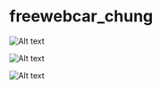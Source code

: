 # freewebcar_chung

![Alt text](https://2.bp.blogspot.com/-2K0NgD4BM6E/WXsPgolensI/AAAAAAAABtk/EgC7ef10BEI1Bu88ozHTLdWf6zkC36hpQCLcBGAs/s1600/freewebcar_c150photo.jpg "screenshot")

![Alt text](https://1.bp.blogspot.com/-eySBDGE3nEQ/WiT8cuYkQrI/AAAAAAAABwo/1VKzBpXBAlI8qsJk4q2ZFELAaFLWaz5bQCLcBGAs/s1600/freewebcar_copter.jpg  )

![Alt text](https://1.bp.blogspot.com/-1gPpaMaIcc8/WKPJ3sHggcI/AAAAAAAABl0/k9ZCSBK2k1gr4goeQWM1zEee9tJWkC2_gCLcB/s1600/freewebcar_chung4.jpg )
